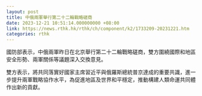 ```yaml
---
layout: post
title: 中俄兩軍舉行第二十二輪戰略磋商
date: 2023-12-21 10:51:14.000000000 +08:00
link: https://news.rthk.hk/rthk/ch/component/k2/1733209-20231221.htm
categories: rthk
---
```


國防部表示，中俄兩軍昨日在北京舉行第二十二輪戰略磋商，雙方圍繞國際和地區安全形勢、兩軍關係等議題深入交換意見。

雙方表示，將共同落實好國家主席習近平與俄羅斯總統普京達成的重要共識，進一步提升兩軍戰略協作水平，為促進地區及世界和平穩定，推動構建人類命運共同體作出新的貢獻。
